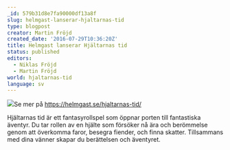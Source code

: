 ```yaml
---
_id: 579b31d8e7fa90000df13a8f
slug: helmgast-lanserar-hjaltarnas-tid
type: blogpost
creator: Martin Fröjd
created_date: '2016-07-29T10:36:20Z'
title: Helmgast lanserar Hjältarnas tid
status: published
editors:
  - Niklas Fröjd
  - Martin Fröjd
world: hjaltarnas-tid
language: sv
---
```

![](https://helmgast.se/asset/image/ht-1200x600.jpg)Se mer på <https://helmgast.se/hjaltarnas-tid/>

Hjältarnas tid är ett fantasyrollspel som öppnar porten till fantastiska äventyr. Du tar rollen av en hjälte som försöker nå ära och berömmelse genom att överkomma faror, besegra fiender, och finna skatter. Tillsammans med dina vänner skapar du berättelsen och äventyret.
